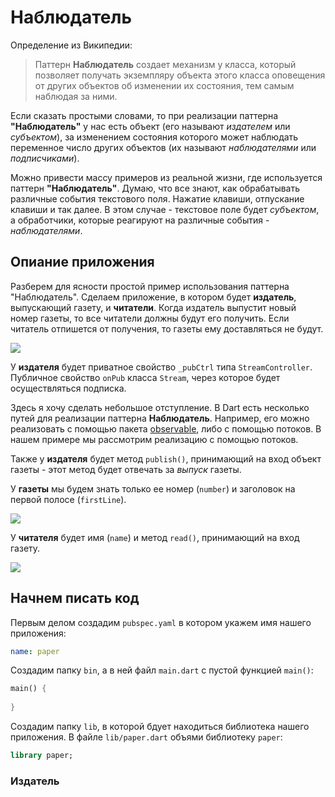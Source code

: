 # Наблюдатель

Определение из Википедии:

> Паттерн **Наблюдатель** создает механизм у класса, который позволяет получать экземпляру объекта этого класса оповещения от других объектов об изменении их состояния, тем самым наблюдая за ними.

Если сказать простыми словами, то при реализации паттерна **"Наблюдатель"** у нас есть объект (его называют *издателем* или *субъектом*), за изменением состояния которого может наблюдать переменное число других объектов (их называют *наблюдателями* или *подписчиками*).

Можно привести массу примеров из реальной жизни, где используется паттерн **"Наблюдатель"**. Думаю, что все знают, как обрабатывать различные события текстового поля. Нажатие клавиши, отпускание клавиши и так далее. В этом случае - текстовое поле будет *субъектом*, а обработчики, которые реагируют на различные события - *наблюдателями*.

## Опиание приложения

Разберем для ясности простой пример использования паттерна "Наблюдатель". Сделаем приложение, в котором будет **издатель**, выпускающий газету, и **читатели**. Когда издатель выпустит новый номер газеты, то все читатели должны будут его получить. Если читатель отпишется от получения, то газеты ему доставляться не будут.

![](http://storage7.static.itmages.com/i/14/1222/h_1419279095_9090167_1bfbe5af01.png)

У **издателя** будет приватное свойство `_pubCtrl` типа `StreamController`. Публичное свойство `onPub` класса `Stream`, через которое будет осуществляться подписка. 

Здесь я хочу сделать небольшое отступление. В Dart есть несколько путей для реализации паттерна **Наблюдатель**. Например, его можно реализовать с помощью пакета [observable](https://pub.dartlang.org/packages/observe), либо с помощью потоков. В нашем примере мы рассмотрим реализацию с помощью потоков.

Также у **издателя** будет метод `publish()`, принимающий на вход объект газеты - этот метод будет отвечать за *выпуск* газеты. 

У **газеты** мы будем знать только ее номер (`number`) и заголовок на первой полосе (`firstLine`).

![](http://storage9.static.itmages.com/i/14/1222/h_1419280210_8580232_b57f643d87.png)

У **читателя** будет имя (`name`) и метод `read()`, принимающий на вход газету.

![](http://storage6.static.itmages.com/i/14/1222/h_1419283169_7989755_bd05e316c7.png)

## Начнем писать код

Первым делом создадим `pubspec.yaml` в котором укажем имя нашего приложения:

```yaml
name: paper
```

Создадим папку `bin`, а в ней файл `main.dart` с пустой функцией `main()`:

```dart
main() {
	
}
```

Создадим папку `lib`, в которой бдует находиться библиотека нашего приложения. В файле `lib/paper.dart` объями библиотеку `paper`:

```dart
library paper;
```

### Издатель